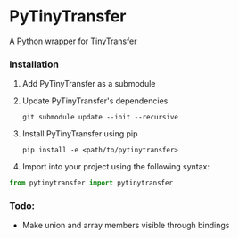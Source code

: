 # PyTinyTransfer

A Python wrapper for TinyTransfer

### Installation

1. Add PyTinyTransfer as a submodule

2. Update PyTinyTransfer's dependencies
   
   ```git submodule update --init --recursive```
4. Install PyTinyTransfer using pip
   
   ```pip install -e <path/to/pytinytransfer>```

6. Import into your project using the following syntax:
  ```python
  from pytinytransfer import pytinytransfer
  ```


### Todo:
  - Make union and array members visible through bindings

